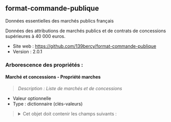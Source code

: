<MenuSchema />

## format-commande-publique

Données essentielles des marchés publics français

Données des attributions de marchés publics et de contrats de concessions supérieures à 40 000 euros.

- Site web : https://github.com/139bercy/format-commande-publique
- Version : 2.0.1

### Arborescence des propriétés :

#### Marché et concessions - Propriété marches
> *Description : Liste de marchés et de concessions*<br>
- Valeur optionnelle
- Type : dictionnaire (clés-valeurs)

<blockquote>
<details>

<summary>Cet objet doit contenir les champs suivants :</summary>

#### marche - Propriété marche
- Type : liste

<blockquote>
<details>

<summary>Cette propriété doit contenir une liste d'éléments parmi les suivants :</summary>

#### Format réglementaire de publication des données essentielles des marchés publics français - Propriété marcheList
- Valeur optionnelle
- Type : dictionnaire (clés-valeurs)

<blockquote>
<details>

<summary>Cet objet doit contenir les champs suivants :</summary>

#### Identifiant de marché - Propriété id
> *Description : L'identifiant de marché est un numéro d'ordre interne propre à l'acheteur public (1 à 16 caractères). Les caractères spéciaux suivants sont à éviter autant que possible : &, ", \, <, espace, virgule, point virgule.*<br>
- Valeur optionnelle
- Type : chaîne de caractères

#### Type d'objet (marché, contrat de concession) - Propriété _type
- Valeur optionnelle
- Type : chaîne de caractères
- Motif : `^Marché$`

#### acheteur - Propriété acheteur
- Type : dictionnaire (clés-valeurs)

<blockquote>
<details>

<summary>Cet objet doit contenir les champs suivants :</summary>

#### Identifiant SIRET de l'acheteur - Propriété id
> *Description : http://xml.insee.fr/schema/siret.html#SIRET_stype*<br>
- Valeur optionnelle
- Type : chaîne de caractères
- Motif : `^[0-9]{14}$`

</details>
</blockquote>

#### Nature du marché - Propriété nature
> *Description : La nature du marché.*<br>
- Valeur optionnelle
- Type : chaîne de caractères
- Valeurs autorisées :
   - Marché
   - Marché de partenariat
   - Marché de défense ou de sécurité

#### Objet du marché - Propriété objet
> *Description : Description synthétique de l'objet du marché ou du lot.*<br>
- Valeur optionnelle
- Type : chaîne de caractères

#### Code CPV - Propriété codeCPV
> *Description : Nomenclature européenne permettant d'identifier les catégories de biens et de service faisant l'objet du marché (http://simap.ted.europa.eu/web/simap/cpv). Exemple: 45112500 (même si toléré, il préférable d'omettre le caractère de contrôle (-9))*<br>
- Valeur optionnelle
- Type : chaîne de caractères
- Motif : `^[0-9]{8}(-[0-9])?$`

#### Technique d'achat - Propriété techniques
> *Description : Liste des techniques d'achat utilisées par l'acheteur*<br>
- Valeur optionnelle
- Type : dictionnaire (clés-valeurs)

<blockquote>
<details>

<summary>Cet objet doit contenir les champs suivants :</summary>

#### technique - Propriété technique
- Valeur optionnelle
- Type : liste
- Valeurs autorisées :
   - Accord-cadre
   - Concours
   - Système de qualification
   - Système d’acquisition dynamique
   - Catalogue électronique
   - Enchère électronique
   - Sans objet

</details>
</blockquote>

#### modalités d'exécution - Propriété modalitesExecution
> *Description : la ou les modalités d'exécution du marché public*<br>
- Valeur optionnelle
- Type : dictionnaire (clés-valeurs)

<blockquote>
<details>

<summary>Cet objet doit contenir les champs suivants :</summary>

#### modaliteExecution - Propriété modaliteExecution
- Valeur optionnelle
- Type : liste
- Valeurs autorisées :
   - Tranches
   - Bons de commande
   - Marchés subséquents
   - Sans objet

</details>
</blockquote>

#### Identifiant de marché - Propriété idAccordCadre
> *Description : L'identifiant de marché est un numéro d'ordre interne propre à l'acheteur public (1 à 16 caractères). Les caractères spéciaux suivants sont à éviter autant que possible : &, ", \, <, espace, virgule, point virgule.*<br>
- Valeur optionnelle
- Type : chaîne de caractères

#### Marché innovant - Propriété marcheInnovant
> *Description : Marché public comportant des travaux, services ou fournitures innovants*<br>
- Valeur optionnelle
- Type : booléen

#### CCAG de référence - Propriété ccag
> *Description : Cahiers des clauses administratives générales de référence du marché public*<br>
- Valeur optionnelle
- Type : chaîne de caractères
- Valeurs autorisées :
   - Travaux
   - Maitrise d'œuvre
   - Fournitures courantes et services
   - Marchés industriels
   - Prestations intellectuelles
   - Techniques de l’information et de la communication
   - Pas de CCAG

#### Nombre d'offres reçues - Propriété offresRecues
> *Description : Nombre d'offres reçues par l'acheteur de la part des soumissionnaires. Comprend aussi les offres irrégulières, inacceptables, inappropriées et anormalement basses.*<br>
- Valeur optionnelle
- Type : nombre entier

#### Attribution d'une avance - Propriété attributionAvance
> *Description : Une avance a été attribuée au titulaire principal du marché public*<br>
- Valeur optionnelle
- Type : booléen

#### Taux de l'avance - Propriété tauxAvance
> *Description : Taux de l'avance attribuée au titulaire principal du marché public par rapport au montant du marché (O.1 = 10 % du montant du marché). En fonction de la valeur de attributionAvance, une valeur égale à 0 signifie soit qu'aucune avance n'a été accordée (si attributionAvance=false), soit que le taux de l'avance n'est pas connu (si attributionAvance=true).*<br>
- Valeur optionnelle
- Type : nombre

#### Type de groupement d'opérateurs - Propriété typeGroupementOperateurs
> *Description : Le type de groupement d’entreprises ou d’opérateurs économiques*<br>
- Valeur optionnelle
- Type : chaîne de caractères
- Valeurs autorisées :
   - Conjoint
   - Solidaire
   - Pas de groupement

#### Sous-traitance déclarée - Propriété sousTraitanceDeclaree
> *Description : Au moment de la notification du marché, les titulaires du marché ont déclaré s'appuyer sur un ou plusieurs sous-traitants pour ce marché public.*<br>
- Valeur optionnelle
- Type : booléen

#### Actes spéciaux de sous-traitance - Propriété actesSousTraitance
> *Description : Les actes spéciaux de sous-traitance ayant été notifiés par l'acheteur.*<br>
- Valeur optionnelle
- Type : liste

<blockquote>
<details>

<summary>Cette propriété doit contenir une liste d'éléments parmi les suivants :</summary>

#### ActeSousTraitanceArray - Propriété ActeSousTraitanceArray
- Type : dictionnaire (clés-valeurs)

<blockquote>
<details>

<summary>Cet objet doit contenir les champs suivants :</summary>

#### Acte spécial de sous-traitance - Propriété acteSousTraitance
- Valeur optionnelle
- Type : dictionnaire (clés-valeurs)

<blockquote>
<details>

<summary>Cet objet doit contenir les champs suivants :</summary>

#### Numéro d'identification de l'acte spécial de sous-traitance - Propriété id
> *Description : Numéro permettant d'identifier l'acte spécial de sous-traitance. Il doit être unique au sein d'un marché public et former une séquence croissante correspondant à l'ordre des notifications.*<br>
- Valeur optionnelle
- Type : nombre entier

#### Sous-traitant - Propriété sousTraitant
> *Description : Sous-traitant d'un acte spécial de sous-traitance*<br>
- Valeur optionnelle
- Type : dictionnaire (clés-valeurs)

<blockquote>
<details>

<summary>Cet objet doit contenir les champs suivants :</summary>

#### Type d'identifiant du sous-traitant - Propriété typeIdentifiant
> *Description : Le type d'identifiant utilisé pour identifier le sous-traitant du marché.*<br>
- Valeur optionnelle
- Type : chaîne de caractères
- Valeurs autorisées :
   - SIRET
   - TVA
   - TAHITI
   - RIDET
   - FRWF
   - IREP
   - HORS-UE

#### Identifiant du sous-traitant - Propriété id
> *Description : Types d'identifiants possibles (favoriser le SIRET) : SIRET, TVA, TAHITI, RIDET, FRWF, IREP, HORS-UE.*<br>
- Valeur optionnelle
- Type : chaîne de caractères

</details>
</blockquote>

#### Durée de l'acte spécial de sous-traitance - Propriété dureeMois
> *Description : La durée de l'acte spécial de sous-traitance, en mois, telle que définie au moment de sa notification. Si une fois les données initiales de l'acte spécial publiées une modification de sa durée intervient, elle doit être retranscrite via un objet enfant de modificationsActesSousTraitance et la propriété dureeMois initiale ne doit pas être modifiée.*<br>
- Valeur optionnelle
- Type : nombre entier

#### Date de notification de l'acte spécial de sous-traitance - Propriété dateNotification
> *Description : Date à laquelle l'acte spéciale de sous-traitance a été notifié au sous-traitant, au format AAAA-MM-JJ.*<br>
- Valeur optionnelle
- Type : chaîne de caractères
- Motif : `\d{4}-\d{2}-\d{2}`

#### Date de la publication des données de l'acte spécial de sous-traitance - Propriété datePublicationDonnees
> *Description : Date à laquelle les données essentielles de l'acte de sous-traitance ont été publiées sur data.gouv.fr, au format AAAA-MM-JJ.*<br>
- Valeur optionnelle
- Type : chaîne de caractères
- Motif : `\d{4}-\d{2}-\d{2}`

#### Montant HT de l'acte spécial de sous-traitance - Propriété montant
> *Description : Le montant HT de l'acte spécial de sous-traitance ou montant estimé maximum attribué, tel que définie au moment de sa notification. Si une fois les données initiales de l'acte spécial publiées une modification de son montant intervient, elle doit être retranscrite via un objet enfant de modificationsActesSousTraitance et la propriété montant initiale ne doit pas être modifiée.*<br>
- Valeur optionnelle
- Type : nombre

#### Modalités de variation du prix de l'acte spécial de sous-traitance - Propriété variationPrix
- Valeur optionnelle
- Type : chaîne de caractères
- Valeurs autorisées :
   - Ferme
   - Actualisable
   - Révisable

</details>
</blockquote>

</details>
</blockquote>

</details>
</blockquote>

#### Procédure de passation du marché - Propriété procedure
> *Description : La procédure de passation de marché utilisée par l'acheteur*<br>
- Valeur optionnelle
- Type : chaîne de caractères
- Valeurs autorisées :
   - Procédure adaptée
   - Appel d'offres ouvert
   - Appel d'offres restreint
   - Procédure avec négociation
   - Marché passé sans publicité ni mise en concurrence préalable
   - Dialogue compétitif

#### Lieu d'exécution principal du marché - Propriété lieuExecution
> *Description : Commune, canton, arrondissement, département, région ou pays d'exécution du marché.*<br>
- Valeur optionnelle
- Type : dictionnaire (clés-valeurs)

<blockquote>
<details>

<summary>Cet objet doit contenir les champs suivants :</summary>

#### Code du lieu d'exécution - Propriété code
> *Description : Code du lieu d'exécution (code postal, commune, canton, arrondissement, département, région, pays). Les codes INSEE sont à privilégier aux dépens du code postal. Exemple : 2B002*<br>
- Valeur optionnelle
- Type : chaîne de caractères

#### Type de code du lieu d'exécution - Propriété typeCode
> *Description : Le type de code utilisé pour désigner le lieu d'exécution. Hormis le « Code postal », les codes sont des codes géographiques gérés par l'INSEE (http://www.insee.fr/fr/methodes/nomenclatures/cog/default.asp)*<br>
- Valeur optionnelle
- Type : chaîne de caractères
- Valeurs autorisées :
   - Code postal
   - Code commune
   - Code arrondissement
   - Code canton
   - Code département
   - Code région
   - Code pays

</details>
</blockquote>

#### Durée initiale du marché - Propriété dureeMois
> *Description : La durée du marché, en mois, telle que définie au moment de la publication des données. Si une fois les données initiales du marché publiées une modification de la durée du marché intervient, elle doit être retranscrite via un objet enfant de Modifications et la propriété Duree initiale ne doit pas être modifiée. La durée initale du marché comprend la durée des tranches et reconductions potentielles.*<br>
- Valeur optionnelle
- Type : nombre entier

#### Date de la notification du marché - Propriété dateNotification
> *Description : Date à laquelle le marché a été notifié au(x) titulaire(s), au format AAAA-MM-JJ.*<br>
- Valeur optionnelle
- Type : chaîne de caractères
- Motif : `\d{4}-\d{2}-\d{2}`

#### Date de la publication des données essentielles du marché - Propriété datePublicationDonnees
> *Description : Date à laquelle les données essentielles du marché décrit ont été publiées sur data.gouv.fr pour la première fois. Cette date n'est donc pas mise à jour en cas de modification du marché.*<br>
- Valeur optionnelle
- Type : chaîne de caractères
- Motif : `\d{4}-\d{2}-\d{2}`

#### Montant forfaitaire ou estimé maximum HT - Propriété montant
- Valeur optionnelle
- Type : nombre

#### type prix - Propriété typesPrix
> *Description : Le type prix du marché public*<br>
- Valeur optionnelle
- Type : dictionnaire (clés-valeurs)

<blockquote>
<details>

<summary>Cet objet doit contenir les champs suivants :</summary>

#### Type Prix - Propriété typePrix
- Valeur optionnelle
- Type : liste
- Valeurs autorisées :
   - Définitif ferme
   - Définitif actualisable
   - Définitif révisable
   - Provisoire

</details>
</blockquote>

#### Forme du prix - Propriété formePrix
- Valeur optionnelle
- Type : chaîne de caractères
- Valeurs autorisées :
   - Unitaire
   - Forfaitaire
   - Mixte

#### Part des produits provenant de l'Union européenne - Propriété origineUE
> *Description : Pour les marchés de fournitures de denrées alimentaires, de véhicules, de produits de santé et d’habillement, selon la liste annexée à l'arrêté, la part des produits issus de l’Union européenne avec laquelle le marché sera exécuté. 0.2 = 20 % de la part des produits provient de l'Union européenne. Cette valeur ne peut pas être inférieure à la valeur d'origineFrance. Si le marché n'est pas concerné, saisir null.*<br>
- Valeur optionnelle
- Type : nombre

#### Part des produits français - Propriété origineFrance
> *Description : Pour les marchés de fournitures de denrées alimentaires, de véhicules, de produits de santé et d’habillement, selon la liste annexée à l'arrêté, la part des produits français avec laquelle le marché sera exécuté. 0.2 = 20 % de la part des produits sont français. Cette valeur ne peut pas être supérieure à la valeur d'origineUE. Si le marché n'est pas concerné, saisir null.*<br>
- Valeur optionnelle
- Type : nombre

#### Titulaires du marché - Propriété titulaires
> *Description : Les opérateurs économiques titulaires du marché*<br>
- Valeur optionnelle
- Type : liste

<blockquote>
<details>

<summary>Cette propriété doit contenir une liste d'éléments parmi les suivants :</summary>

#### TitulaireArray - Propriété TitulaireArray
- Type : dictionnaire (clés-valeurs)

<blockquote>
<details>

<summary>Cet objet doit contenir les champs suivants :</summary>

#### titulaire - Propriété titulaire
- Valeur optionnelle
- Type : dictionnaire (clés-valeurs)

<blockquote>
<details>

<summary>Cet objet doit contenir les champs suivants :</summary>

#### Type d'identifiant du titulaire - Propriété typeIdentifiant
> *Description : Le type d'identifiant utilisé pour identifier le titulaire du marché.*<br>
- Valeur optionnelle
- Type : chaîne de caractères
- Valeurs autorisées :
   - SIRET
   - TVA
   - TAHITI
   - RIDET
   - FRWF
   - IREP
   - HORS-UE

#### Identifiant du titulaire - Propriété id
> *Description : Types d'identifiants possibles (favoriser le SIRET) : SIRET, TVA, TAHITI, RIDET, FRWF, IREP, HORS-UE.*<br>
- Valeur optionnelle
- Type : chaîne de caractères

</details>
</blockquote>

</details>
</blockquote>

</details>
</blockquote>

#### Considérations sociales - Propriété considerationsSociales
> *Description : Les considérations sociales du marché public*<br>
- Valeur optionnelle
- Type : dictionnaire (clés-valeurs)

<blockquote>
<details>

<summary>Cet objet doit contenir les champs suivants :</summary>

</details>
</blockquote>

#### Considérations environnementales - Propriété considerationsEnvironnementales
> *Description : Les considérations environnementales du marché public*<br>
- Valeur optionnelle
- Type : dictionnaire (clés-valeurs)

<blockquote>
<details>

<summary>Cet objet doit contenir les champs suivants :</summary>

</details>
</blockquote>

#### Modifications des actes spéciaux de sous-traitance - Propriété modificationsActesSousTraitance
> *Description : Une fois les données essentielles d'un acte spécial de sous-traitance publiées dans actesSousTraitance, aucune modification des données n'est possible, si ce n'est par l'ajout d'objets dans modificationsActesSousTraitance.*<br>
- Valeur optionnelle
- Type : liste

<blockquote>
<details>

<summary>Cette propriété doit contenir une liste d'éléments parmi les suivants :</summary>

#### ModificationActesSousTraitanceArray - Propriété ModificationActesSousTraitanceArray
- Type : dictionnaire (clés-valeurs)

<blockquote>
<details>

<summary>Cet objet doit contenir les champs suivants :</summary>

#### Modification d'un acte spécial de sous-traitance - Propriété modificationActeSousTraitance
- Valeur optionnelle
- Type : dictionnaire (clés-valeurs)

<blockquote>
<details>

<summary>Cet objet doit contenir les champs suivants :</summary>

#### Numéro d'identification de l'acte spécial de sous-traitance - Propriété id
> *Description : Numéro permettant d'identifier l'acte spécial de sous-traitance à modifier.*<br>
- Valeur optionnelle
- Type : nombre entier

#### Durée de l'acte spécial de sous-traitance - Propriété dureeMois
> *Description : La nouvelle durée de l'acte spécial de sous-traitance, en mois.*<br>
- Valeur optionnelle
- Type : nombre entier

#### Date de notification de la modification de l'acte spécial de sous-traitance - Propriété dateNotificationModificationSousTraitance
> *Description : Date à laquelle la modification de l'acte spécial de sous-traitance a été notifiée au sous-traitant, au format AAAA-MM-JJ.*<br>
- Valeur optionnelle
- Type : chaîne de caractères
- Motif : `\d{4}-\d{2}-\d{2}`

#### Nouveau montant HT de l'acte spécial de sous-traitance ou montant estimé maximum attribué - Propriété montant
> *Description : Le nouveau montant HT de la sous-traitance*<br>
- Valeur optionnelle
- Type : nombre

#### Date de la publication des données de la modification de l'acte spécial de sous-traitance - Propriété datePublicationDonnees
> *Description : Date à laquelle les données essentielles sont republiées suite à la modification, au format AAAA-MM-JJ.*<br>
- Valeur optionnelle
- Type : chaîne de caractères
- Motif : `\d{4}-\d{2}-\d{2}`

</details>
</blockquote>

</details>
</blockquote>

</details>
</blockquote>

#### Modifications des données du marché après leur publication initiale - Propriété modifications
> *Description : Une fois les données essentielles du marché publiées, aucune modification des données n'est possible, si ce n'est l'ajout d'objets dans Modifications.*<br>
- Valeur optionnelle
- Type : liste

<blockquote>
<details>

<summary>Cette propriété doit contenir une liste d'éléments parmi les suivants :</summary>

#### ModificationArray - Propriété ModificationArray
- Type : dictionnaire (clés-valeurs)

<blockquote>
<details>

<summary>Cet objet doit contenir les champs suivants :</summary>

#### Modification - Propriété modification
> *Description : Une modification du marché ayant lieu après la publication des données essentielles du marché.*<br>
- Valeur optionnelle
- Type : dictionnaire (clés-valeurs)

<blockquote>
<details>

<summary>Cet objet doit contenir les champs suivants :</summary>

#### Numéro d'identification de la modification - Propriété id
> *Description : Numéro permettant d'identifier la modification. Il doit être unique au sein d'un marché public et former une séquence croissante correspondant à l'ordre de notification des modifications.*<br>
- Valeur optionnelle
- Type : nombre entier

#### Date de la notification de la modification - Propriété dateNotificationModification
> *Description : Date à laquelle la modification du marché public a été notifiée au titulaire.*<br>
- Valeur optionnelle
- Type : chaîne de caractères
- Motif : `\d{4}-\d{2}-\d{2}`

#### Date de la republication des données incluant la modification - Propriété datePublicationDonneesModification
> *Description : Date à laquelle les données essentielles sont republiées suite à la modification, au format AAAA-MM-JJ.*<br>
- Valeur optionnelle
- Type : chaîne de caractères
- Motif : `\d{4}-\d{2}-\d{2}`

#### Nouvelle durée, en mois - Propriété dureeMois
- Valeur optionnelle
- Type : nombre entier

#### Nouveau montant - Propriété montant
- Valeur optionnelle
- Type : nombre

#### Liste des titulaires après la modification - Propriété titulaires
- Valeur optionnelle
- Type : liste

<blockquote>
<details>

<summary>Cette propriété doit contenir une liste d'éléments parmi les suivants :</summary>

#### TitulaireArray - Propriété TitulaireArray
- Type : dictionnaire (clés-valeurs)

<blockquote>
<details>

<summary>Cet objet doit contenir les champs suivants :</summary>

#### titulaire - Propriété titulaire
- Valeur optionnelle
- Type : dictionnaire (clés-valeurs)

<blockquote>
<details>

<summary>Cet objet doit contenir les champs suivants :</summary>

#### Type d'identifiant du titulaire - Propriété typeIdentifiant
> *Description : Le type d'identifiant utilisé pour identifier le titulaire du marché.*<br>
- Valeur optionnelle
- Type : chaîne de caractères
- Valeurs autorisées :
   - SIRET
   - TVA
   - TAHITI
   - RIDET
   - FRWF
   - IREP
   - HORS-UE

#### Identifiant du titulaire - Propriété id
> *Description : Types d'identifiants possibles (favoriser le SIRET) : SIRET, TVA, TAHITI, RIDET, FRWF, IREP, HORS-UE.*<br>
- Valeur optionnelle
- Type : chaîne de caractères

</details>
</blockquote>

</details>
</blockquote>

</details>
</blockquote>

</details>
</blockquote>

</details>
</blockquote>

</details>
</blockquote>

</details>
</blockquote>

</details>
</blockquote>

#### contrat-concession - Propriété contrat-concession
- Type : liste

<blockquote>
<details>

<summary>Cette propriété doit contenir une liste d'éléments parmi les suivants :</summary>

#### Format réglementaire de publication des données essentielles des contrats de concession français - Propriété contrat-concessionList
- Valeur optionnelle
- Type : dictionnaire (clés-valeurs)

<blockquote>
<details>

<summary>Cet objet doit contenir les champs suivants :</summary>

#### Identifiant de contrat de concession - Propriété id
> *Description : L'identifiant de contrat de concession est un numéro d'ordre interne propre à l'acheteur public (1 à 16 caractères). Les caractères spéciaux suivants sont à éviter autant que possible : &, ", \, <, espace, virgule, point virgule.*<br>
- Valeur optionnelle
- Type : chaîne de caractères

#### Autorité concédante - Propriété autoriteConcedante
> *Description : L'autorité concédante qui signe le contrat de concession.*<br>
- Valeur optionnelle
- Type : dictionnaire (clés-valeurs)

<blockquote>
<details>

<summary>Cet objet doit contenir les champs suivants :</summary>

#### Identifiant SIRET de l'autorité concédante - Propriété id
> *Description : http://xml.insee.fr/schema/siret.html#SIRET_stype*<br>
- Valeur optionnelle
- Type : chaîne de caractères
- Motif : `^[0-9]{14}$`

</details>
</blockquote>

#### Nature du marché - Propriété nature
> *Description : La nature du marché.*<br>
- Valeur optionnelle
- Type : chaîne de caractères
- Valeurs autorisées :
   - Concession de travaux
   - Concession de service
   - Concession de service public
   - Délégation de service public

#### Objet du contrat de concession - Propriété objet
> *Description : Description synthétique de l'objet du contrat de concession.*<br>
- Valeur optionnelle
- Type : chaîne de caractères

#### Procédure de passation utilisée - Propriété procedure
> *Description : La procédure de passation de marché utilisée par l'autorité concédante*<br>
- Valeur optionnelle
- Type : chaîne de caractères
- Valeurs autorisées :
   - Procédure négociée ouverte
   - Procédure non négociée ouverte
   - Procédure négociée restreinte
   - Procédure non négociée restreinte

#### Durée du contrat de concession - Propriété dureeMois
> *Description : La durée du contrat de concession, en mois.*<br>
- Valeur optionnelle
- Type : nombre entier

#### Date de la signature du marché - Propriété dateSignature
> *Description : Date à laquelle le contrat de concession a été signé par l'autorité concédante, au format AAAA-MM-JJ.*<br>
- Valeur optionnelle
- Type : chaîne de caractères
- Motif : `\d{4}-\d{2}-\d{2}`

#### Date de la publication des données essentielles du contrat de concession - Propriété datePublicationDonnees
> *Description : Date à laquelle les données essentielles du contrat de concession ont été publiées par l'acheteur sur data.gouv.fr, au format AAAA-MM-JJ.*<br>
- Valeur optionnelle
- Type : chaîne de caractères
- Motif : `\d{4}-\d{2}-\d{2}`

#### Date du début de l'exécution du contrat de concession - Propriété dateDebutExecution
> *Description : Date à laquelle a commencé l'exécution du contrat de concession, au format AAAA-MM-JJ.*<br>
- Valeur optionnelle
- Type : chaîne de caractères
- Motif : `\d{4}-\d{2}-\d{2}`

#### Valeur globale attribuée - Propriété valeurGlobale
- Valeur optionnelle
- Type : nombre

#### Montant de la subvention publique ou de tout autre avantage financier - Propriété montantSubventionPublique
> *Description : Si aucune avantage financier n'est octroyée, indiquer 0.*<br>
- Valeur optionnelle
- Type : nombre

#### Données d'exécution - Propriété donneesExecution
> *Description : Les données d'exécution du contrat de concession à une date donnée. Tous les ans, l'autorité concédante publie les données d'exécution, jusqu'à la fin du contrat de concession. Ces données ne sont inclues qu'à partir de la première année, pas lors de la publication initiale des données qui fait suite à la notification.*<br>
- Valeur optionnelle
- Type : liste

<blockquote>
<details>

<summary>Cette propriété doit contenir une liste d'éléments parmi les suivants :</summary>

#### DonneesExecutionArray - Propriété DonneesExecutionArray
- Type : dictionnaire (clés-valeurs)

<blockquote>
<details>

<summary>Cet objet doit contenir les champs suivants :</summary>

#### Données d'éxecution - Propriété donneesAnnuelles
- Valeur optionnelle
- Type : dictionnaire (clés-valeurs)

<blockquote>
<details>

<summary>Cet objet doit contenir les champs suivants :</summary>

#### Date de publication des données d'exécution - Propriété datePublicationDonneesExecution
- Valeur optionnelle
- Type : chaîne de caractères
- Motif : `\d{4}-\d{2}-\d{2}`

#### Dépenses d'investissement - Propriété depensesInvestissement
- Valeur optionnelle
- Type : nombre

#### Tarifs - Propriété tarifs
> *Description : Les principaux tarifs à la charge des usagers*<br>
- Valeur optionnelle
- Type : liste

<blockquote>
<details>

<summary>Cette propriété doit contenir une liste d'éléments parmi les suivants :</summary>

#### TarifArray - Propriété TarifArray
- Type : dictionnaire (clés-valeurs)

<blockquote>
<details>

<summary>Cet objet doit contenir les champs suivants :</summary>

#### Tarif à la charge des usagers - Propriété tarif
- Valeur optionnelle
- Type : dictionnaire (clés-valeurs)

<blockquote>
<details>

<summary>Cet objet doit contenir les champs suivants :</summary>

#### Intitulé du tarif - Propriété intituleTarif
- Valeur optionnelle
- Type : chaîne de caractères

#### Tarif - Propriété tarif
- Valeur optionnelle
- Type : nombre

</details>
</blockquote>

</details>
</blockquote>

</details>
</blockquote>

</details>
</blockquote>

</details>
</blockquote>

</details>
</blockquote>

#### Concessionnaires - Propriété concessionnaires
> *Description : Les opérateurs économiques auxquels a été attribué le contrat de concession*<br>
- Valeur optionnelle
- Type : liste

<blockquote>
<details>

<summary>Cette propriété doit contenir une liste d'éléments parmi les suivants :</summary>

#### ConcessionnaireArray - Propriété ConcessionnaireArray
- Type : dictionnaire (clés-valeurs)

<blockquote>
<details>

<summary>Cet objet doit contenir les champs suivants :</summary>

#### Concessionnaire - Propriété concessionnaire
- Valeur optionnelle
- Type : dictionnaire (clés-valeurs)

<blockquote>
<details>

<summary>Cet objet doit contenir les champs suivants :</summary>

#### Type d'identifiant du concessionnaire - Propriété typeIdentifiant
> *Description : Le type d'identifiant utilisé pour identifier le concessionnaire.*<br>
- Valeur optionnelle
- Type : chaîne de caractères
- Valeurs autorisées :
   - SIRET
   - TVA
   - TAHITI
   - RIDET
   - FRWF
   - IREP
   - HORS-UE

#### Identifiant du concessionnaire - Propriété id
> *Description : Types d'identifiants possibles (favoriser le SIRET) : SIRET, TVA, TAHITI, RIDET, FRWF, IREP, HORS-UE.*<br>
- Valeur optionnelle
- Type : chaîne de caractères

</details>
</blockquote>

</details>
</blockquote>

</details>
</blockquote>

#### Considérations sociales - Propriété considerationsSociales
> *Description : Les considérations sociales du marché public*<br>
- Valeur optionnelle
- Type : dictionnaire (clés-valeurs)

<blockquote>
<details>

<summary>Cet objet doit contenir les champs suivants :</summary>

</details>
</blockquote>

#### Considérations environnementales - Propriété considerationsEnvironnementales
> *Description : Les considérations environnementales du marché public*<br>
- Valeur optionnelle
- Type : dictionnaire (clés-valeurs)

<blockquote>
<details>

<summary>Cet objet doit contenir les champs suivants :</summary>

</details>
</blockquote>

#### Modifications des données du contrat de concession après leur publication initiale - Propriété modifications
> *Description : Une fois les données essentielles du contrat de concession publiées, aucune modification des données n'est possible, si ce n'est l'ajout d'objets dans Modifications.*<br>
- Valeur optionnelle
- Type : liste

<blockquote>
<details>

<summary>Cette propriété doit contenir une liste d'éléments parmi les suivants :</summary>

#### ModificationArray - Propriété ModificationArray
- Type : dictionnaire (clés-valeurs)

<blockquote>
<details>

<summary>Cet objet doit contenir les champs suivants :</summary>

#### Modification - Propriété modification
> *Description : Une modification du contrat de concession ayant lieu après la publication initiale des données essentielles.*<br>
- Valeur optionnelle
- Type : dictionnaire (clés-valeurs)

<blockquote>
<details>

<summary>Cet objet doit contenir les champs suivants :</summary>

#### Numéro d'identification de la modification - Propriété id
> *Description : Ce numéro permet d'identifier une modification de manière unique au sein d'un marché public. Les numéros d'identification de modification doivent être attribués de manière séquentielle de façon à pouvoir trier les modifications par ordre chronologique croissant.*<br>
- Valeur optionnelle
- Type : nombre entier

#### Date de la signature de la modification - Propriété dateSignatureModification
> *Description : Date à laquelle la modification du contrat de concession a été signée par l'autorité concédante.*<br>
- Valeur optionnelle
- Type : chaîne de caractères
- Motif : `\d{4}-\d{2}-\d{2}`

#### Date de la republication des données incluant la modification - Propriété datePublicationDonneesModification
> *Description : Date à laquelle les données essentielles sont republiées suite à la modification, au format AAAA-MM-JJ.*<br>
- Valeur optionnelle
- Type : chaîne de caractères
- Motif : `\d{4}-\d{2}-\d{2}`

#### Nouvelle durée en mois. - Propriété dureeMois
- Valeur optionnelle
- Type : nombre entier

#### Nouvelle valeur globale - Propriété valeurGlobale
- Valeur optionnelle
- Type : nombre

</details>
</blockquote>

</details>
</blockquote>

</details>
</blockquote>

</details>
</blockquote>

</details>
</blockquote>

</details>
</blockquote>

